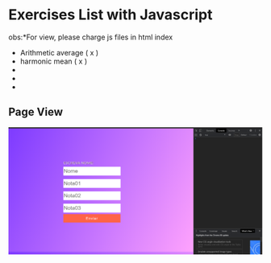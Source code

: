 # Exercises List with Javascript 

obs:*For view, please charge js files in html index

<ul>
  <li>
Arithmetic average ( x )</li>
  <li>harmonic mean ( x )</li>
  <li></li>
  <li></li>
  <li></li>
</ul>
<h2>Page View</h2>
<img src="Apresentação.png">
